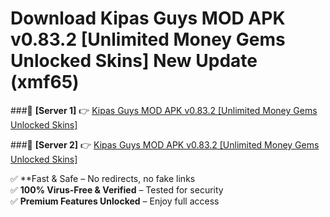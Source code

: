 # Download Kipas Guys MOD APK v0.83.2 [Unlimited Money Gems Unlocked Skins] New Update (xmf65)  



###🔹 **[Server 1]** 👉 [Kipas Guys MOD APK v0.83.2 [Unlimited Money Gems Unlocked Skins]](https://apkcomod.com?title=Kipas_Guys_MOD_APK_v0.83.2_[Unlimited_Money_Gems_Unlocked_Skins]) 

###🔹 **[Server 2]** 👉 [Kipas Guys MOD APK v0.83.2 [Unlimited Money Gems Unlocked Skins]](https://apkcomod.com?title=Kipas_Guys_MOD_APK_v0.83.2_[Unlimited_Money_Gems_Unlocked_Skins])  

✅ **Fast & Safe – No redirects, no fake links  
✅ **100% Virus-Free & Verified** – Tested for security  
✅ **Premium Features Unlocked** – Enjoy full access  


